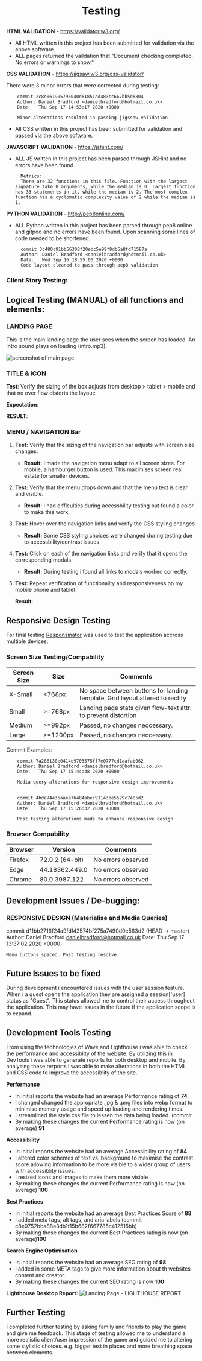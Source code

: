 # **<p align="center"> Testing </p>**

**HTML VALIDATION** - https://validator.w3.org/

- All HTML written in this project has been submitted for validation via the above software.
- ALL pages returned the vaildation that "Document checking completed. No errors or warnings to show."

**CSS VALIDATION** - https://jigsaw.w3.org/css-validator/

There were 3 minor errors that were corrected during testing:

        commit 2c8e061905795040d61851ad483cc667bb5d6804
        Author: Daniel Bradford <danielbradford@hotmail.co.uk>
        Date:   Thu Sep 17 14:53:17 2020 +0000

        Minor alterations resulted in passing jigssaw validation

- All CSS written in this project has been submitted for validation and passed via the above software.


**JAVASCRIPT VALIDATION** - https://jshint.com/

- ALL JS written in this project has been parsed through JSHint and no errors have been found.

        Metrics:
        There are 32 functions in this file. Function with the largest signature take 0 arguments, while the median is 0. Largest function has 33 statements in it, while the median is 2. The most complex function has a cyclomatic complexity value of 2 while the median is 1.

**PYTHON VALIDATION** - http://pep8online.com/

- ALL Python written in this project has been parsed through pep8 online and gitpod and no errors have been found. Upon scanning some lines of code needed to be shortened.

        commit 3c480c91bb56308f20ebc5e99f9db5a8fd71587a
        Author: Daniel Bradford <danielbradford@hotmail.co.uk>
        Date:   Wed Sep 16 18:55:00 2020 +0000
        Code layout cleaned to pass through pep8 validation


### **Client Story Testing:**

## Logical Testing (MANUAL) of all functions and elements:

### **LANDING PAGE**

This is the main landing page the user sees when the screen has loaded. An intro sound plays on loading (intro.mp3).

<img src="#" alt="screenshot of main page">

### **TITLE & ICON**

**Test**:
Verify the sizing of the box adjusts from desktop > tablet > mobile and that no over flow distorts the layout:

**Expectation**:


**RESULT**:

### **MENU / NAVIGATION Bar**

1.  **Test:** Verify that the sizing of the navigation bar adjusts with screen size changes:
    - **Result:** I made the navigation menu adapt to all screen sizes. For mobile, a hamburger button is used. This maximises screen real estate for smaller devices.
1.  **Test:** Verify that the menu drops down and that the menu text is clear and visible.
    - **Result:** I had difficulties during accessbility testing but found a color to make this work.
1.  **Test:** Hover over the navigation links and verify the CSS styling changes
    - **Result:** Some CSS styling choices were changed during testing due to accessbility/contrast issues
1.  **Test:** Click on each of the navigation links and verify that it opens the corresponding modals
    - **Result:** During testing i found all links to modals worked correctly.
1.  **Test:** Repeat verification of functionality and responsiveness on my mobile phone and tablet.

    **Result:** 

## Responsive Design Testing

For final testing [Responsinator](https://www.responsinator.com/) was used to test the application accross multiple devices.

### Screen Size Testing/Compability

Screen Size         | Size              | Comments
--------------------|-------------------|---------
X-Small             | <768px            | No space between buttons for landing template. Grid layout altered to rectify
Small               | >=768px           | Landing page stats given flow-text attr. to prevent distortion
Medium              | >=992px           | Passed, no changes neccessary.
Large               | >=1200px          | Passed, no changes neccessary.

Commit Examples:

        commit 7a286130e0414e9703575ff7e0777cd1aafab062
        Author: Daniel Bradford <danielbradford@hotmail.co.uk>
        Date:   Thu Sep 17 15:44:48 2020 +0000

        Media query alterations for responsive design improvements


        commit 4bde74435aaea76484abec91143be5529c7485d2
        Author: Daniel Bradford <danielbradford@hotmail.co.uk>
        Date:   Thu Sep 17 15:26:32 2020 +0000

        Post testing alterations made to enhance responsive design
### Browser Compability

Browser             | Version           | Comments
--------------------|-------------------|---------
Firefox             | 72.0.2 (64-bit)   | No errors observed
Edge                | 44.18362.449.0    | No errors observed
Chrome              | 80.0.3987.122     | No errors observed



## Development Issues / De-bugging:




### **RESPONSIVE DESIGN** (Materialise and Media Queries)

commit d11bb2716f24a9fdf42574bf275a7490d0e563d2 (HEAD -> master)
Author: Daniel Bradford <danielbradford@hotmail.co.uk>
Date:   Thu Sep 17 13:37:02 2020 +0000

    Menu buttons spaced. Post testing resolve


## **Future Issues to be fixed**

During development i encountered issues with the user session feature. When i a guest opens the application they are assigned a session['user] status as "Guest". This status allowed me to control their access throughout the application. This may have issues in the future if the application scope is to expand. 


## **Development Tools Testing**

From using the technologies of Wave and Lighthouse i was able to check the performance and accessiblity of the website. By utilizing this in DevTools i was able to generate reports for both desktop and mobile.
By analysing these rerports i was able to make alterations in both the HTML and CSS code to improve the accessiblity of the site.

**Performance**

- In initial reports the website had an average Performance rating of **74**.
- I changed changed the appropriate .jpg & .png files into webp format to minimise memory usage and speed up loading and rendering times.
- I streamlined the style.css file to lessen the data being loaded. (commit 
- By making these changes the current Performance rating is now (on average) **91**

**Accessibility**

- In initial reports the website had an average Accessibility rating of **84**
- I altered color schemes of text vs. background to maximise the contrast score allowing information to be more visible to a wider group of users with accessiblity issues.
- I resized icons and images to make them more visible
- By making these changes the current Performance rating is now (on average) **100**

**Best Practices**

- In initial reports the website had an average Best Practices Score of **88**
- I added meta tags, alt tags, and aria labels (commit c8e0752bba88a3db1f15b682f667785c412515bb)
- By making these changes the current Best Practices rating is now (on average)**100**

**Search Engine Optimisation**

- In initial reports the website had an average SEO rating of **98**
- I added in some META tags to give more information about th websites content and creator.
- By making these changes the current SEO rating is now **100**

**Lighthouse Desktop Report:**
<img src="#" alt="Landing Page - LIGHTHOUSE REPORT">

## Further Testing

I completed further testing by asking family and friends to play the game and give me feedback.
This stage of testing allowed me to understand a more realistic client/user impression of the game and guided me to altering some stylistic choices. e.g. bigger text in places and more breathing space between elements.